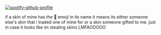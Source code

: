 [![spotify-github-profile](https://spotify-github-profile.kittinanx.com/api/view?uid=22ucmzyr6fo376ef6cfij3hkq&cover_image=true&theme=default&show_offline=false&background_color=121212&interchange=true&bar_color_cover=true)](https://spotify-github-profile.kittinanx.com/api/view?uid=22ucmzyr6fo376ef6cfij3hkq&redirect=true)

if a skin of mine has the 💝 emoji in its name it means its either someone else's skin that i traded one of mine for or a skin someone gifted to me. just in case it looks like im stealing skins LMFAOOOOO
